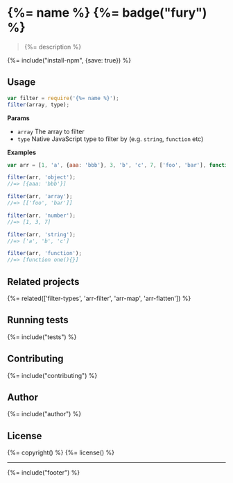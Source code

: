 # {%= name %} {%= badge("fury") %}

> {%= description %}

{%= include("install-npm", {save: true}) %}

## Usage

```js
var filter = require('{%= name %}');
filter(array, type);
```

**Params**

 - `array` The array to filter
 - `type` Native JavaScript type to filter by (e.g. `string`, `function` etc)

**Examples**

```js
var arr = [1, 'a', {aaa: 'bbb'}, 3, 'b', 'c', 7, ['foo', 'bar'], function one(){}];

filter(arr, 'object');
//=> [{aaa: 'bbb'}]

filter(arr, 'array');
//=> [['foo', 'bar']]

filter(arr, 'number');
//=> [1, 3, 7]

filter(arr, 'string');
//=> ['a', 'b', 'c']

filter(arr, 'function');
//=> [function one(){}]
```

## Related projects
{%= related(['filter-types', 'arr-filter', 'arr-map', 'arr-flatten']) %}

## Running tests
{%= include("tests") %}

## Contributing
{%= include("contributing") %}

## Author
{%= include("author") %}

## License
{%= copyright() %}
{%= license() %}

***

{%= include("footer") %}